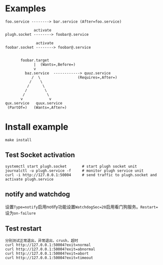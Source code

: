 # Examples

```
foo.service --------> bar.service (After=foo.service)

             activate
plugh.socket --------> foobar@.service

              activate
foobar.socket --------> foobar@.service


       foobar.target
             |  (Wants=,Before=)
             v
         baz.service  ------------> quuz.service
            /  \                 (Requires=,After=)
           /    \
          /      \
         /        \
        /          \
       v            v
qux.service   quux.service
 (PartOf=)   (Wants=,After=)

```

# Install example

    make install

## Test Socket activation

    systemctl start plugh.socket       # start plugh socket unit
    journalctl -u plugh.service -f     # monitor plugh service unit
    curl -i http://127.0.0.1:50004     # send traffic to plugh.socket and activate plugh.service

## notify and watchdog

设置`Type=notify`启用notify功能设置`WatchdogSec=20`启用看门狗服务。`Restart=`设为`on-failure`

## Test restart

    分别测试正常退出，异常退出，crush，超时
    curl http://127.0.0.1:50004?exit=normal
    curl http://127.0.0.1:50004?exit=abnormal
    curl http://127.0.0.1:50004?exit=abort
    curl http://127.0.0.1:50004?exit=timeout
